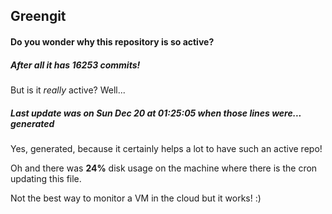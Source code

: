 ## Greengit

#### Do you wonder why this repository is so active?

##### After all it has 16253 commits!

But is it *really* active? Well...

##### Last update was on Sun Dec 20 at 01:25:05 when those lines were... generated

Yes, generated, because it certainly helps a lot to have such an active repo!

Oh and there was **24%** disk usage on the machine
where there is the cron updating this file.

Not the best way to monitor a VM in the cloud but it works! :)
